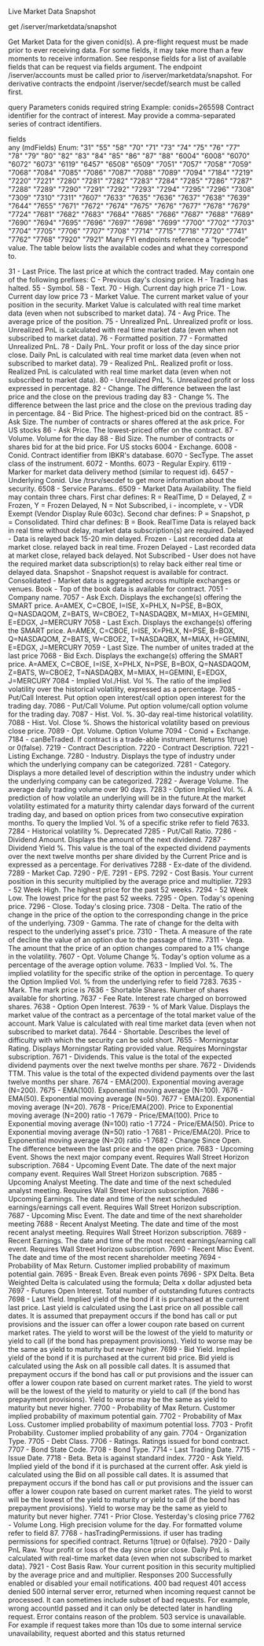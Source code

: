 Live Market Data Snapshot

get
/iserver/marketdata/snapshot


Get Market Data for the given conid(s). A pre-flight request must be made prior to ever receiving data. For some fields, it may take more than a few moments to receive information. See response fields for a list of available fields that can be request via fields argument. The endpoint /iserver/accounts must be called prior to /iserver/marketdata/snapshot. For derivative contracts the endpoint /iserver/secdef/search must be called first.

query Parameters
conids
required
string <int32>
Example: conids=265598
Contract identifier for the contract of interest. May provide a comma-separated series of contract identifiers.

fields	
any (mdFields)
Enum: "31" "55" "58" "70" "71" "73" "74" "75" "76" "77" "78" "79" "80" "82" "83" "84" "85" "86" "87" "88" "6004" "6008" "6070" "6072" "6073" "6119" "6457" "6508" "6509" "7051" "7057" "7058" "7059" "7068" "7084" "7085" "7086" "7087" "7088" "7089" "7094" "7184" "7219" "7220" "7221" "7280" "7281" "7282" "7283" "7284" "7285" "7286" "7287" "7288" "7289" "7290" "7291" "7292" "7293" "7294" "7295" "7296" "7308" "7309" "7310" "7311" "7607" "7633" "7635" "7636" "7637" "7638" "7639" "7644" "7655" "7671" "7672" "7674" "7675" "7676" "7677" "7678" "7679" "7724" "7681" "7682" "7683" "7684" "7685" "7686" "7687" "7688" "7689" "7690" "7694" "7695" "7696" "7697" "7698" "7699" "7700" "7702" "7703" "7704" "7705" "7706" "7707" "7708" "7714" "7715" "7718" "7720" "7741" "7762" "7768" "7920" "7921"
Many FYI endpoints reference a “typecode” value. The table below lists the available codes and what they correspond to.

31 - Last Price. The last price at which the contract traded. May contain one of the following prefixes: C - Previous day's closing price. H - Trading has halted.
55 - Symbol.
58 - Text.
70 - High. Current day high price
71 - Low. Current day low price
73 - Market Value. The current market value of your position in the security. Market Value is calculated with real time market data (even when not subscribed to market data).
74 - Avg Price. The average price of the position.
75 - Unrealized PnL. Unrealized profit or loss. Unrealized PnL is calculated with real time market data (even when not subscribed to market data).
76 - Formatted position.
77 - Formatted Unrealized PnL.
78 - Daily PnL. Your profit or loss of the day since prior close. Daily PnL is calculated with real time market data (even when not subscribed to market data).
79 - Realized PnL. Realized profit or loss. Realized PnL is calculated with real time market data (even when not subscribed to market data).
80 - Unrealized PnL %. Unrealized profit or loss expressed in percentage.
82 - Change. The difference between the last price and the close on the previous trading day
83 - Change %. The difference between the last price and the close on the previous trading day in percentage.
84 - Bid Price. The highest-priced bid on the contract.
85 - Ask Size. The number of contracts or shares offered at the ask price. For US stocks
86 - Ask Price. The lowest-priced offer on the contract.
87 - Volume. Volume for the day
88 - Bid Size. The number of contracts or shares bid for at the bid price. For US stocks
6004 - Exchange.
6008 - Conid. Contract identifier from IBKR's database.
6070 - SecType. The asset class of the instrument.
6072 - Months.
6073 - Regular Expiry.
6119 - Marker for market data delivery method (similar to request id).
6457 - Underlying Conid. Use /trsrv/secdef to get more information about the security.
6508 - Service Params..
6509 - Market Data Availability. The field may contain three chars. First char defines: R = RealTime, D = Delayed, Z = Frozen, Y = Frozen Delayed, N = Not Subscribed, i - incomplete, v - VDR Exempt (Vendor Display Rule 603c). Second char defines: P = Snapshot, p = Consolidated. Third char defines: B = Book. RealTime Data is relayed back in real time without delay, market data subscription(s) are required. Delayed - Data is relayed back 15-20 min delayed. Frozen - Last recorded data at market close. relayed back in real time. Frozen Delayed - Last recorded data at market close, relayed back delayed. Not Subscribed - User does not have the required market data subscription(s) to relay back either real time or delayed data. Snapshot - Snapshot request is available for contract. Consolidated - Market data is aggregated across multiple exchanges or venues. Book - Top of the book data is available for contract.
7051 - Company name.
7057 - Ask Exch. Displays the exchange(s) offering the SMART price. A=AMEX, C=CBOE, I=ISE, X=PHLX, N=PSE, B=BOX, Q=NASDAQOM, Z=BATS, W=CBOE2, T=NASDAQBX, M=MIAX, H=GEMINI, E=EDGX, J=MERCURY
7058 - Last Exch. Displays the exchange(s) offering the SMART price. A=AMEX, C=CBOE, I=ISE, X=PHLX, N=PSE, B=BOX, Q=NASDAQOM, Z=BATS, W=CBOE2, T=NASDAQBX, M=MIAX, H=GEMINI, E=EDGX, J=MERCURY
7059 - Last Size. The number of unites traded at the last price
7068 - Bid Exch. Displays the exchange(s) offering the SMART price. A=AMEX, C=CBOE, I=ISE, X=PHLX, N=PSE, B=BOX, Q=NASDAQOM, Z=BATS, W=CBOE2, T=NASDAQBX, M=MIAX, H=GEMINI, E=EDGX, J=MERCURY
7084 - Implied Vol./Hist. Vol %. The ratio of the implied volatility over the historical volatility, expressed as a percentage.
7085 - Put/Call Interest. Put option open interest/call option open interest for the trading day.
7086 - Put/Call Volume. Put option volume/call option volume for the trading day.
7087 - Hist. Vol. %. 30-day real-time historical volatility.
7088 - Hist. Vol. Close %. Shows the historical volatility based on previous close price.
7089 - Opt. Volume. Option Volume
7094 - Conid + Exchange.
7184 - canBeTraded. If contract is a trade-able instrument. Returns 1(true) or 0(false).
7219 - Contract Description.
7220 - Contract Description.
7221 - Listing Exchange.
7280 - Industry. Displays the type of industry under which the underlying company can be categorized.
7281 - Category. Displays a more detailed level of description within the industry under which the underlying company can be categorized.
7282 - Average Volume. The average daily trading volume over 90 days.
7283 - Option Implied Vol. %. A prediction of how volatile an underlying will be in the future.At the market volatility estimated for a maturity thirty calendar days forward of the current trading day, and based on option prices from two consecutive expiration months. To query the Implied Vol. % of a specific strike refer to field 7633.
7284 - Historical volatility %. Deprecated
7285 - Put/Call Ratio.
7286 - Dividend Amount. Displays the amount of the next dividend.
7287 - Dividend Yield %. This value is the toal of the expected dividend payments over the next twelve months per share divided by the Current Price and is expressed as a percentage. For derivatives
7288 - Ex-date of the dividend.
7289 - Market Cap.
7290 - P/E.
7291 - EPS.
7292 - Cost Basis. Your current position in this security multiplied by the average price and multiplier.
7293 - 52 Week High. The highest price for the past 52 weeks.
7294 - 52 Week Low. The lowest price for the past 52 weeks.
7295 - Open. Today's opening price.
7296 - Close. Today's closing price.
7308 - Delta. The ratio of the change in the price of the option to the corresponding change in the price of the underlying.
7309 - Gamma. The rate of change for the delta with respect to the underlying asset's price.
7310 - Theta. A measure of the rate of decline the value of an option due to the passage of time.
7311 - Vega. The amount that the price of an option changes compared to a 1% change in the volatility.
7607 - Opt. Volume Change %. Today's option volume as a percentage of the average option volume.
7633 - Implied Vol. %. The implied volatility for the specific strike of the option in percentage. To query the Option Implied Vol. % from the underlying refer to field 7283.
7635 - Mark. The mark price is
7636 - Shortable Shares. Number of shares available for shorting.
7637 - Fee Rate. Interest rate charged on borrowed shares.
7638 - Option Open Interest.
7639 - % of Mark Value. Displays the market value of the contract as a percentage of the total market value of the account. Mark Value is calculated with real time market data (even when not subscribed to market data).
7644 - Shortable. Describes the level of difficulty with which the security can be sold short.
7655 - Morningstar Rating. Displays Morningstar Rating provided value. Requires Morningstar subscription.
7671 - Dividends. This value is the total of the expected dividend payments over the next twelve months per share.
7672 - Dividends TTM. This value is the total of the expected dividend payments over the last twelve months per share.
7674 - EMA(200). Exponential moving average (N=200).
7675 - EMA(100). Exponential moving average (N=100).
7676 - EMA(50). Exponential moving average (N=50).
7677 - EMA(20). Exponential moving average (N=20).
7678 - Price/EMA(200). Price to Exponential moving average (N=200) ratio -1
7679 - Price/EMA(100). Price to Exponential moving average (N=100) ratio -1
7724 - Price/EMA(50). Price to Exponential moving average (N=50) ratio -1
7681 - Price/EMA(20). Price to Exponential moving average (N=20) ratio -1
7682 - Change Since Open. The difference between the last price and the open price.
7683 - Upcoming Event. Shows the next major company event. Requires Wall Street Horizon subscription.
7684 - Upcoming Event Date. The date of the next major company event. Requires Wall Street Horizon subscription.
7685 - Upcoming Analyst Meeting. The date and time of the next scheduled analyst meeting. Requires Wall Street Horizon subscription.
7686 - Upcoming Earnings. The date and time of the next scheduled earnings/earnings call event. Requires Wall Street Horizon subscription.
7687 - Upcoming Misc Event. The date and time of the next shareholder meeting
7688 - Recent Analyst Meeting. The date and time of the most recent analyst meeting. Requires Wall Street Horizon subscription.
7689 - Recent Earnings. The date and time of the most recent earnings/earning call event. Requires Wall Street Horizon subscription.
7690 - Recent Misc Event. The date and time of the most recent shareholder meeting
7694 - Probability of Max Return. Customer implied probability of maximum potential gain.
7695 - Break Even. Break even points
7696 - SPX Delta. Beta Weighted Delta is calculated using the formula; Delta x dollar adjusted beta
7697 - Futures Open Interest. Total number of outstanding futures contracts
7698 - Last Yield. Implied yield of the bond if it is purchased at the current last price. Last yield is calculated using the Last price on all possible call dates. It is assumed that prepayment occurs if the bond has call or put provisions and the issuer can offer a lower coupon rate based on current market rates. The yield to worst will be the lowest of the yield to maturity or yield to call (if the bond has prepayment provisions). Yield to worse may be the same as yield to maturity but never higher.
7699 - Bid Yield. Implied yield of the bond if it is purchased at the current bid price. Bid yield is calculated using the Ask on all possible call dates. It is assumed that prepayment occurs if the bond has call or put provisions and the issuer can offer a lower coupon rate based on current market rates. The yield to worst will be the lowest of the yield to maturity or yield to call (if the bond has prepayment provisions). Yield to worse may be the same as yield to maturity but never higher.
7700 - Probability of Max Return. Customer implied probability of maximum potential gain.
7702 - Probability of Max Loss. Customer implied probability of maximum potential loss.
7703 - Profit Probability. Customer implied probability of any gain.
7704 - Organization Type.
7705 - Debt Class.
7706 - Ratings. Ratings issued for bond contract.
7707 - Bond State Code.
7708 - Bond Type.
7714 - Last Trading Date.
7715 - Issue Date.
7718 - Beta. Beta is against standard index.
7720 - Ask Yield. Implied yield of the bond if it is purchased at the current offer. Ask yield is calculated using the Bid on all possible call dates. It is assumed that prepayment occurs if the bond has call or put provisions and the issuer can offer a lower coupon rate based on current market rates. The yield to worst will be the lowest of the yield to maturity or yield to call (if the bond has prepayment provisions). Yield to worse may be the same as yield to maturity but never higher.
7741 - Prior Close. Yesterday's closing price
7762 - Volume Long. High precision volume for the day. For formatted volume refer to field 87.
7768 - hasTradingPermissions. if user has trading permissions for specified contract. Returns 1(true) or 0(false).
7920 - Daily PnL Raw. Your profit or loss of the day since prior close. Daily PnL is calculated with real-time market data (even when not subscribed to market data).
7921 - Cost Basis Raw. Your current position in this security multiplied by the average price and and multiplier.
Responses
200 Successfully enabled or disabled your email notifications.
400 bad request
401 access denied
500 internal server error, returned when incoming request cannot be processed. It can sometimes include subset of bad requests. For example, wrong accountId passed and it can only be detected later in handling request. Error contains reason of the problem.
503 service is unavailable. For example if request takes more than 10s due to some internal service unavailability, request aborted and this status returned